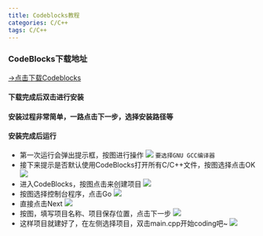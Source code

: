 ```yaml
---
title: Codeblocks教程
categories: C/C++
tags: C/C++
---
```

### CodeBlocks下载地址
[→点击下载Codeblocks](http://123.206.9.126:8080/examples/codeblocks.exe)
#### 下载完成后双击进行安装
#### 安装过程非常简单，一路点击下一步，选择安装路径等
#### 安装完成后运行
* 第一次运行会弹出提示框，按图进行操作
![](http://i1.piimg.com/567571/90469ed20234911b.png)
```要选择GNU GCC编译器```
* 接下来提示是否默认使用CodeBlocks打开所有C/C++文件，按图选择点击OK
![](http://i1.piimg.com/567571/2f2f5d69cb6fd353.jpg)
* 进入CodeBlocks，按图点击来创建项目
![](http://i1.piimg.com/567571/b4d2c96109d1464f.jpg)
* 按图选择控制台程序，点击Go
![](http://i1.piimg.com/567571/95b05d7ee86c18d0.png)
* 直接点击Next
![](http://i1.piimg.com/567571/89dea55a7a5af2d4.jpg)
* 按图，填写项目名称、项目保存位置，点击下一步
![](http://i1.piimg.com/567571/e4d78fbb9411e70e.jpg)
* 这样项目就建好了，在左侧选择项目，双击main.cpp开始coding吧~
![](http://i1.piimg.com/567571/babd5c76b8fdb018.jpg)